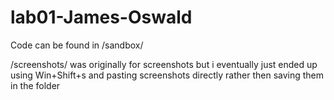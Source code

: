 # lab01-James-Oswald

Code can be found in /sandbox/

/screenshots/ was originally for screenshots but i eventually just ended up using Win+Shift+s and pasting screenshots directly rather then saving them in the folder
